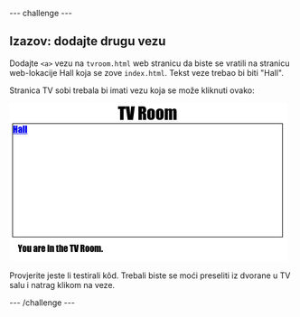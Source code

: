 \--- challenge \---

## Izazov: dodajte drugu vezu

Dodajte `<a>` vezu na `tvroom.html` web stranicu da biste se vratili na stranicu web-lokacije Hall koja se zove `index.html`. Tekst veze trebao bi biti "Hall".

Stranica TV sobi trebala bi imati vezu koja se može kliknuti ovako:

![screenshot](images/rooms-hall-link.png)

Provjerite jeste li testirali kôd. Trebali biste se moći preseliti iz dvorane u TV salu i natrag klikom na veze.

\--- /challenge \---